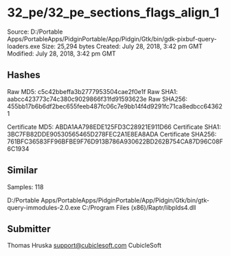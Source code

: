 32_pe/32_pe_sections_flags_align_1
==================================

Source:  D:/Portable Apps/PortableApps/PidginPortable/App/Pidgin/Gtk/bin/gdk-pixbuf-query-loaders.exe
Size:  25,294 bytes
Created:  July 28, 2018, 3:42 pm GMT
Modified:  July 28, 2018, 3:42 pm GMT

Hashes
------

Raw MD5:  c5c42bbeffa3b2777953504cae2f0e1f
Raw SHA1:  aabcc423773c74c380c9029866f31fd91593623e
Raw SHA256:  455bb17b6b6df2bec655feeb487fc06c7e9bb14f4d9291fc71ca8edbcc643621

Certificate MD5:  ABDA1AA798EDE125FD3C28921E911D66
Certificate SHA1:  3BC7FB82DDE90530565465D278FEC2A1E8EA8ADA
Certificate SHA256:  761BFC36583FF96BFBE9F76D913B786A930622BD262B754CA87D96C08F6C1934

Similar
-------

Samples:  118

D:/Portable Apps/PortableApps/PidginPortable/App/Pidgin/Gtk/bin/gtk-query-immodules-2.0.exe
C:/Program Files (x86)/Raptr/libplds4.dll

Submitter
---------

Thomas Hruska
support@cubiclesoft.com
CubicleSoft
